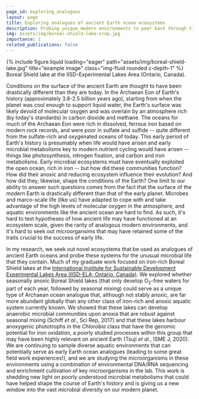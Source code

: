 ```yaml
---
page_id: exploring_analogues
layout: page
title: Exploring analogues of ancient Earth ocean ecosystems
description: Probing unique modern environments to peer back through time at ancient metabolisms and nutrient cycles
img: assets/img/boreal-shield-lake-crop.jpg
importance: 1
related_publications: false
---
```


<div class="row">
    <div class="col-sm mt-3 mt-md-0">
        {% include figure.liquid loading="eager" path="assets/img/boreal-shield-lake.jpg" title="example image" class="img-fluid rounded z-depth-1" %}
    </div>
</div>
<div class="caption">
    Boreal Shield lake at the IISD-Experimental Lakes Area (Ontario, Canada).
</div>

Conditions on the surface of the ancient Earth are thought to have been drastically different than they are today.
In the Archaean Eon of Earth's history (approximately 3.8-2.5 billion years ago), starting from when the planet was cool
enough to support liquid water, the Earth's surface was likely devoid of molecular oxygen and was overlain by an
atmosphere rich (by today's standards) in carbon dioxide and methane. The oceans for much of the Archaean Eon were rich
in dissolved, ferrous iron based on modern rock records, and were poor in sulfate and sulfide -- quite different from
the sulfate-rich and oxygenated oceans of today. This early period of Earth's history is presumably when life would have
arisen and early microbial metabolisms key to modern nutrient cycling would have arisen -- things like photosynthesis,
nitrogen fixation, and carbon and iron metabolisms. Early microbial ecosystems must have eventually exploited the open
ocean, rich in iron -- but how did these communities function? How did their anoxic and reducing ecosystem influence
their evolution? And how did they, likewise, shape the conditions of the Earth? One limit to our ability to answer such
questions comes from the fact that the surface of the modern Earth is drastically different than that of the early
planet. Microbes and marco-scale life (like us) have adapted to cope with and take advantage of the high levels of
molecular oxygen in the atmosphere, and aquatic environments like the ancient ocean are hard to find. As such, it's
hard to test hypotheses of how ancient life may have functioned at an ecosystem scale, given the rarity of analogous
modern environments, and it's hard to seek out microorgansims that may have retained some of the traits crucial to
the success of early life.

In my research, we seek out novel ecosystems that be used as analogues of ancient Earth oceans and probe these systems
for the unusual microbial life that they contain. Much of my graduate work focused on iron-rich Boreal Shield lakes at
the <a href='http://iisd.org/ela/'>International Institute for Sustainable Development Experimental Lakes Area
(IISD-ELA; Ontario, Canada)</a>. We explored whether seasonally anoxic Boreal Shield lakes (that only develop
O<sub>2</sub>-free waters for part of each year, followed by seasonal mixing) could serve as a unique type of Archaean
ocean analogue that, although not stably anoxic, are far more abundant globally than any other class of iron-rich and
anoxic aquatic system currently known. We showed that these lakes can develop anaerobic microbial communities upon
anoxia that are robust against seasonal mixing (Schiff *et al*., Sci Rep, 2017) and that these lakes harbour
anoxygenic phototrophs in the *Chlorobia* class that have the genomic potential for iron oxidation, a poorly studied
processes within this group that may have been highly relevant on ancient Earth (Tsuji *et al*., ISME J, 2020). We are
continuing to sample diverse aquatic environments that can potentially serve as early Earth ocean analogues (leading to
some great field work experiences!), and we are studying the microorganisms in these environments using a combination of
environmental DNA/RNA sequencing and enrichment cultivation of key microorganisms in the lab. This work is shedding new
light on poorly understood microbial metabolisms that could have helped shape the course of Earth's history and is
giving us a new window into the vast microbial diversity on our modern planet.
